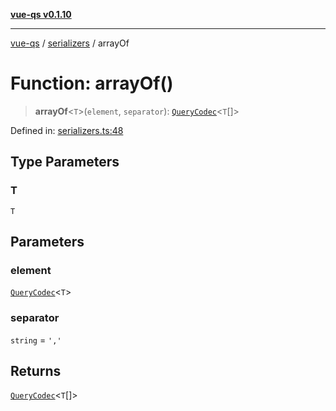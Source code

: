 [**vue-qs v0.1.10**](../../../../README.md)

***

[vue-qs](../../../../README.md) / [serializers](../README.md) / arrayOf

# Function: arrayOf()

> **arrayOf**\<`T`\>(`element`, `separator`): [`QueryCodec`](../../../../type-aliases/QueryCodec.md)\<`T`[]\>

Defined in: [serializers.ts:48](https://github.com/iamsomraj/vue-qs/blob/f0c3b00cd958e5a3adba94ae66926daf711f0fdf/src/serializers.ts#L48)

## Type Parameters

### T

`T`

## Parameters

### element

[`QueryCodec`](../../../../type-aliases/QueryCodec.md)\<`T`\>

### separator

`string` = `','`

## Returns

[`QueryCodec`](../../../../type-aliases/QueryCodec.md)\<`T`[]\>
